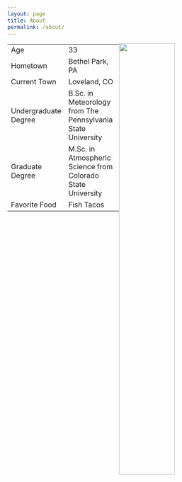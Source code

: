 ```yaml
---
layout: page
title: About
permalink: /about/
---
```

<img style="float: right;" src="{{ site.url }}/assets/me1.jpg" width="50%">

<table style="width:50%">
<colgroup>
<col width="20%" />
<col width="80%" />
</colgroup>
  <tr>
    <td>Age</td>
    <td>33</td>
  </tr>
  <tr>
    <td>Hometown</td>
    <td>Bethel Park, PA</td>
  </tr>
  <tr>
    <td>Current Town</td>
    <td>Loveland, CO</td>
  </tr>
  <tr>
    <td>Undergraduate Degree</td>
    <td>B.Sc. in Meteorology from The Pennsylvania State University</td>
  </tr>
  <tr>
    <td>Graduate Degree</td>
    <td>M.Sc. in Atmospheric Science from Colorado State University</td>
  </tr>
  <tr>
    <td>Favorite Food</td>
    <td>Fish Tacos</td>
  </tr>
</table>
